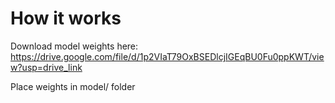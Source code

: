 # How it works

Download model weights here: https://drive.google.com/file/d/1p2VIaT79OxBSEDlcjIGEqBU0Fu0ppKWT/view?usp=drive_link

Place weights in model/ folder